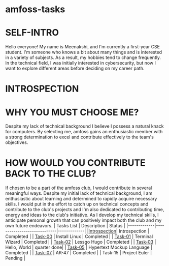 # amfoss-tasks
# SELF-INTRO 
Hello everyone!
My name is Meenakshi, and I'm currently a first-year CSE student. I'm someone who knows a bit about many things and is interested in a variety of subjects. As a result, my hobbies tend to change frequently. In the technical field, I was initially interested in cybersecurity, but now I want to explore different areas before deciding on my career path.
# INTROSPECTION
# WHY YOU MUST CHOOSE ME?
Despite my lack of technical background I believe I possess a natural knack for computers. By selecting me, amfoss gains an enthusiastic member with a strong determination to excel and contribute effectively to the team's objectives.
# HOW WOULD YOU CONTRIBUTE BACK TO THE CLUB?
If chosen to be a part of the amfoss club, I would contribute in several meaningful ways. Despite my initial lack of technical background, I am enthusiastic about learning and determined to rapidly acquire necessary skills. I would put in the effort to catch up on technical concepts and contribute to the club's projects and I'm also dedicated to contributing time, energy and ideas to the club's initiative. As I develop my technical skills, I anticipate personal growth that can positively impact both the club and my own future endeavors. 
| Tasks List  |    Description              | Status      |
|-------------|-----------------------------|-------------| 
|[Introspection](https://github.com/meenusince2004/amfoss-tasks/tree/main#introspection)| Introspection               | Completed   |
| [Task-00](https://github.com/meenusince2004/amfoss-tasks/tree/main/Task-00)     | Install Linux               | Completed   |
| [Task-01](https://github.com/meenusince2004/amfoss-tasks/tree/main/Task-01)     | Terminal Wizard             | Completed   |
| [Task-02](https://github.com/meenusince2004/amfoss-tasks/tree/main/Task-02)     | Lessgo Hugo                 | Completed   |
| [Task-03](https://github.com/meenusince2004/amfoss-tasks/tree/main/Task-03)   | Hello, World                | quarter done|
| [Task-05](https://github.com/meenusince2004/amfoss-tasks/tree/main/Task-05)    | Hypertext Mockup Language   | Completed   |
| [Task-07](https://github.com/meenusince2004/amfoss-tasks/tree/main/Task-07)     | AK-47                       | Completed   |
| Task-15     | Project Euler               | Pending     |
